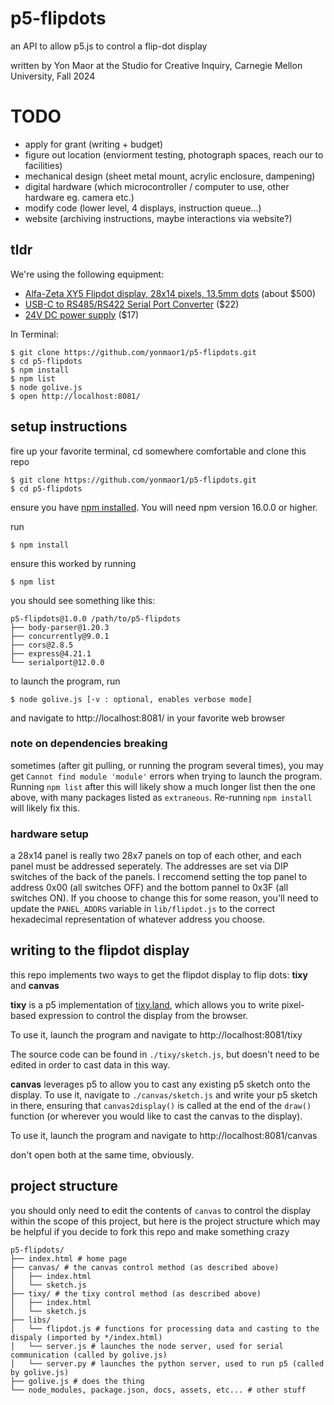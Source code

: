 # p5-flipdots
an API to allow p5.js to control a flip-dot display

written by Yon Maor at the Studio for Creative Inquiry, Carnegie Mellon University, Fall 2024

# TODO

- apply for grant (writing + budget)
- figure out location (enviorment testing, photograph spaces, reach our to facilities)
- mechanical design (sheet metal mount, acrylic enclosure, dampening)
- digital hardware (which microcontroller / computer to use, other hardware eg. camera etc.)
- modify code (lower level, 4 displays, instruction queue...)
- website (archiving instructions, maybe interactions via website?)

## tldr

We're using the following equipment: 

* [Alfa-Zeta XY5 Flipdot display, 28x14 pixels, 13.5mm dots](https://flipdots.com/en/products-services/flip-dot-boards-xy5/) (about $500)
* [USB-C to RS485/RS422 Serial Port Converter](https://www.amazon.com/OIKWAN-Converter-Adapter-Supports-Windows/dp/B0CS35249T/) ($22)
* [24V DC power supply](https://www.amazon.com/Auplf-Supply-Adapter-100-240V-Cameras/dp/B088897J2D/) ($17)

In Terminal: 

```
$ git clone https://github.com/yonmaor1/p5-flipdots.git
$ cd p5-flipdots
$ npm install
$ npm list
$ node golive.js
$ open http://localhost:8081/
```

## setup instructions
fire up your favorite terminal, cd somewhere comfortable and clone this repo
```
$ git clone https://github.com/yonmaor1/p5-flipdots.git
$ cd p5-flipdots
```

ensure you have [npm installed](https://docs.npmjs.com/downloading-and-installing-node-js-and-npm). You will need npm version 16.0.0 or higher.

run
```
$ npm install
```

ensure this worked by running
```
$ npm list
```

you should see something like this:
```
p5-flipdots@1.0.0 /path/to/p5-flipdots
├── body-parser@1.20.3
├── concurrently@9.0.1
├── cors@2.8.5
├── express@4.21.1
└── serialport@12.0.0
```

to launch the program, run
```
$ node golive.js [-v : optional, enables verbose mode]
``` 

and navigate to http://localhost:8081/ in your favorite web browser

### note on dependencies breaking
sometimes (after git pulling, or running the program several times), you may get `Cannot find module 'module'` errors when trying to launch the program. Running `npm list` after this will likely show a much longer list then the one above, with many packages listed as `extraneous`. Re-running `npm install` will likely fix this.

### hardware setup

a 28x14 panel is really two 28x7 panels on top of each other, and each panel must be addressed seperately. The addresses are set via DIP switches of the back of the panels. I reccomend setting the top panel to address 0x00 (all switches OFF) and the bottom pannel to 0x3F (all switches ON). If you choose to change this for some reason, you'll need to update the `PANEL_ADDRS` variable in `lib/flipdot.js` to the correct hexadecimal representation of whatever address you choose.

## writing to the flipdot display
this repo implements two ways to get the flipdot display to flip dots: **tixy** and **canvas**

**tixy** is a p5 implementation of [tixy.land](https://tixy.land/), which allows you to write pixel-based expression to control the display from the browser. 

To use it, launch the program and navigate to http://localhost:8081/tixy

The source code can be found in `./tixy/sketch.js`, but doesn't need to be edited in order to cast data in this way.

**canvas** leverages p5 to allow you to cast any existing p5 sketch onto the display. To use it, navigate to `./canvas/sketch.js` and write your p5 sketch in there, ensuring that `canvas2display()` is called at the end of the `draw()` function (or wherever you would like to cast the canvas to the display).

To use it, launch the program and navigate to http://localhost:8081/canvas

don't open both at the same time, obviously. 

## project structure
you should only need to edit the contents of `canvas` to control the display within the scope of this project, but here is the project structure which may be helpful if you decide to fork this repo and make something crazy
```
p5-flipdots/
├── index.html # home page
├── canvas/ # the canvas control method (as described above)
│   ├── index.html
│   └── sketch.js
├── tixy/ # the tixy control method (as described above)
│   ├── index.html
│   └── sketch.js
├── libs/
│   └── flipdot.js # functions for processing data and casting to the dispaly (imported by */index.html)
│   └── server.js # launches the node server, used for serial communication (called by golive.js)
│   └── server.py # launches the python server, used to run p5 (called by golive.js)
├── golive.js # does the thing
└── node_modules, package.json, docs, assets, etc... # other stuff
```
